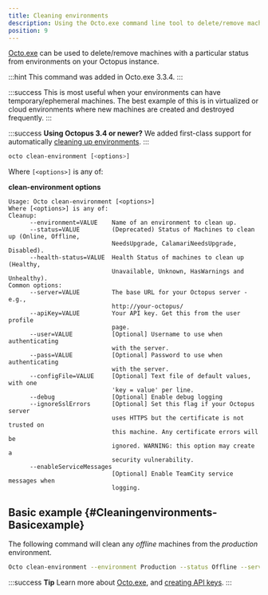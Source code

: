 ```yaml
---
title: Cleaning environments
description: Using the Octo.exe command line tool to delete/remove machines with a particular status from environments on your Octopus instance.
position: 9
---
```


[Octo.exe](/docs/api-and-integration/octo.exe-command-line/index.md) can be used to delete/remove machines with a particular status from environments on your Octopus instance.

:::hint
This command was added in Octo.exe 3.3.4.
:::

:::success
This is most useful when your environments can have temporary/ephemeral machines. The best example of this is in virtualized or cloud environments where new machines are created and destroyed frequently.
:::

:::success
**Using Octopus 3.4 or newer?**
We added first-class support for automatically [cleaning up environments](/docs/guides/elastic-and-transient-environments/cleaning-up-environments.md).
:::

```bash
octo clean-environment [<options>]
```

Where `[<options>]` is any of:

**clean-environment options**

```text
Usage: Octo clean-environment [<options>]
Where [<options>] is any of: 
Cleanup: 
      --environment=VALUE    Name of an environment to clean up.
      --status=VALUE         (Deprecated) Status of Machines to clean up (Online, Offline, 
                             NeedsUpgrade, CalamariNeedsUpgrade, Disabled).
      --health-status=VALUE  Health Status of machines to clean up (Healthy,
                             Unavailable, Unknown, HasWarnings and Unhealthy).
Common options: 
      --server=VALUE         The base URL for your Octopus server - e.g., 
                             http://your-octopus/
      --apiKey=VALUE         Your API key. Get this from the user profile 
                             page.
      --user=VALUE           [Optional] Username to use when authenticating 
                             with the server.
      --pass=VALUE           [Optional] Password to use when authenticating 
                             with the server.
      --configFile=VALUE     [Optional] Text file of default values, with one 
                             'key = value' per line.
      --debug                [Optional] Enable debug logging
      --ignoreSslErrors      [Optional] Set this flag if your Octopus server 
                             uses HTTPS but the certificate is not trusted on 
                             this machine. Any certificate errors will be 
                             ignored. WARNING: this option may create a 
                             security vulnerability.
      --enableServiceMessages
                             [Optional] Enable TeamCity service messages when 
                             logging.
```

## Basic example {#Cleaningenvironments-Basicexample}

The following command will clean any *offline* machines from the *production* environment.

```bash
Octo clean-environment --environment Production --status Offline --server http://MyOctopusServerURL.com --apikey MyAPIKey
```

:::success
**Tip**
Learn more about [Octo.exe](/docs/api-and-integration/octo.exe-command-line/index.md), and [creating API keys](/docs/how-to/how-to-create-an-api-key.md).
:::
